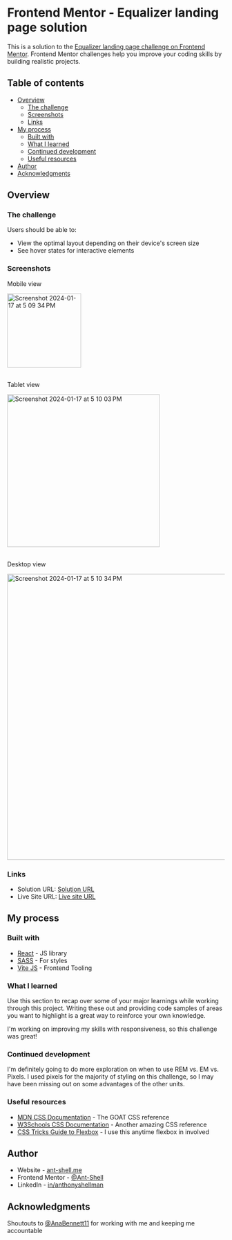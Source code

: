 # Frontend Mentor - Equalizer landing page solution

This is a solution to the [Equalizer landing page challenge on Frontend Mentor](https://www.frontendmentor.io/challenges/equalizer-landing-page-7VJ4gp3DE). Frontend Mentor challenges help you improve your coding skills by building realistic projects. 

## Table of contents

- [Overview](#overview)
  - [The challenge](#the-challenge)
  - [Screenshots](#screenshots)
  - [Links](#links)
- [My process](#my-process)
  - [Built with](#built-with)
  - [What I learned](#what-i-learned)
  - [Continued development](#continued-development)
  - [Useful resources](#useful-resources)
- [Author](#author)
- [Acknowledgments](#acknowledgments)

## Overview

### The challenge

Users should be able to:

- View the optimal layout depending on their device's screen size
- See hover states for interactive elements

### Screenshots

<div>
  <p>Mobile view</p>
  <img width="171" alt="Screenshot 2024-01-17 at 5 09 34 PM" src="https://github.com/Ant-Shell/faq-accordion/assets/100455148/b374f07d-b088-4be3-927c-cb07973463d1">
  <br>
  <br>
  <p>Tablet view</p>
   <img width="353" alt="Screenshot 2024-01-17 at 5 10 03 PM" src="https://github.com/Ant-Shell/faq-accordion/assets/100455148/a452f8ea-6348-4cf4-a223-5f6d00af8f84">
  <br>
  <br>
  <p>Desktop view</p>
  <img width="661" alt="Screenshot 2024-01-17 at 5 10 34 PM" src="https://github.com/Ant-Shell/faq-accordion/assets/100455148/7ac28b65-6744-41c8-ab71-275f9d144dfb">
</div>

### Links

- Solution URL: [Solution URL](https://www.frontendmentor.io/solutions/equalizer-landing-page-using-react-and-scss-I9tnuKHLbE)
- Live Site URL: [Live site URL](https://equalizer-landing-page-challenge-nine.vercel.app/)

## My process

### Built with

- [React](https://reactjs.org/) - JS library
- [SASS](https://sass-lang.com/) - For styles
- [Vite JS](https://vitejs.dev/) - Frontend Tooling

### What I learned

Use this section to recap over some of your major learnings while working through this project. Writing these out and providing code samples of areas you want to highlight is a great way to reinforce your own knowledge.

I'm working on improving my skills with responsiveness, so this challenge was great!

### Continued development

I'm definitely going to do more exploration on when to use REM vs. EM vs. Pixels. I used pixels for the majority of styling on this challenge, so I may have been missing out on some advantages of the other units.

### Useful resources

- [MDN CSS Documentation](https://developer.mozilla.org/en-US/docs/Web/CSS) - The GOAT CSS reference
- [W3Schools CSS Documentation](https://www.w3schools.com/css/css_intro.asp) - Another amazing CSS reference
- [CSS Tricks Guide to Flexbox](https://css-tricks.com/snippets/css/a-guide-to-flexbox/) - I use this anytime flexbox in involved


## Author

- Website - [ant-shell.me](https://www.ant-shell.me/)
- Frontend Mentor - [@Ant-Shell](https://www.frontendmentor.io/profile/Ant-Shell)
- LinkedIn - [in/anthonyshellman](https://www.linkedin.com/in/anthonyshellman/)

## Acknowledgments

Shoutouts to [@AnaBennett11](https://github.com/AnaBennett11) for working with me and keeping me accountable
